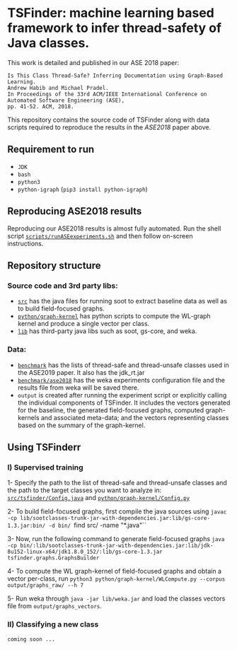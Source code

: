 # TSFinder: machine learning based framework to infer thread-safety of Java classes.

This work is detailed and published in our ASE 2018 paper:

    Is This Class Thread-Safe? Inferring Documentation using Graph-Based Learning.
    Andrew Habib and Michael Pradel.
    In Proceedings of the 33rd ACM/IEEE International Conference on Automated Software Engineering (ASE),
    pp. 41-52. ACM, 2018.
    
This repository contains the source code of TSFinder along with data scripts required to reproduce the results in the *ASE2018* paper above.


## Requirement to run

- `JDK`
- `bash`
- `python3`
- `python-igraph` (`pip3 install python-igraph`)


## Reproducing ASE2018 results

Reproducing our ASE2018 results is almost fully automated. 
Run the shell script [`scripts/runASEexperiments.sh`](scripts/runASEexperiments.sh) and then follow on-screen instructions.


## Repository structure

### Source code and 3rd party libs:
- [`src`](src) has the java files for running soot to extract baseline data as well as to build field-focused graphs.
- [`python/graph-kernel`](python/graph-kernel/) has python scripts to compute the WL-graph kernel and produce a single vector per class.
- [`lib`](lib) has third-party java libs such as soot, gs-core, and weka.
	
### Data:
- [`benchmark`](benchmark) has the lists of thread-safe and thread-unsafe classes used in the ASE2019 paper. It also has the jdk_rt.jar
- [`benchmark/ase2018`](benchmark/ase2018) has the weka experiments configuration file and the results file from weka will be saved there.
- `output` is created after running the experiment script or explicitly calling the individual components of TSFinder. It includes the vectors generated for the baseline, the generated field-focused graphs, computed graph-kernels and associated meta-data; and the vectors representing classes based on the summary of the graph-kernel.  


## Using TSFinderr

### I) Supervised training 
1- Specify the path to the list of thread-safe and thread-unsafe classes and the path to the target classes you want to analyze in:
[`src/tsfinder/Config.java`](src/tsfinder/Config.java) and [`python/graph-kernel/Config.py`](python/graph-kernel/Config.py)

2- To build field-focused graphs, first compile the java sources using `javac -cp lib/sootclasses-trunk-jar-with-dependencies.jar:lib/gs-core-1.3.jar:bin/ -d bin/ `find src/ -name "*.java"``

3- Now, run the following command to generate field-focused graphs `java -cp bin/:lib/sootclasses-trunk-jar-with-dependencies.jar:lib/jdk-8u152-linux-x64/jdk1.8.0_152/:lib/gs-core-1.3.jar tsfinder.graphs.GraphsBuilder`

4- To compute the WL graph-kernel of field-focused graphs and obtain a vector per-class, run `python3 python/graph-kernel/WLCompute.py --corpus output/graphs_raw/ --h 7` 

5- Run weka through `java -jar lib/weka.jar` and load the classes vectors file from `output/graphs_vectors`.

### II) Classifying a new class
	coming soon ...